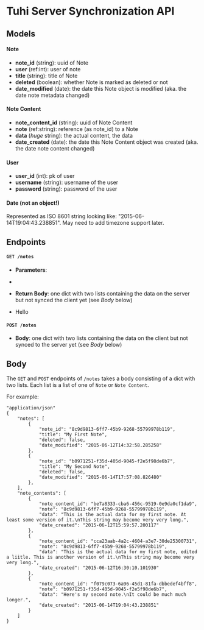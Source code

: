 # Tuhi Server Synchronization API #

## Models
#### Note
* **note_id** (string): uuid of Note
* **user** (ref:int): user of note
* **title** (string): title of Note
* **deleted** (boolean): whether Note is marked as deleted or not
* **date_modified** (date): the date this Note object is modified (aka. the date note metadata changed)


#### Note Content
* **note_content_id** (string): uuid of Note Content
* **note** (ref:string): reference (as note_id) to a Note
* **data** (*huge* string): the actual content, the data
* **date_created** (date): the date this Note Content object was created (aka. the date note content changed)

#### User
* **user_id** (int): pk of user
* **username** (string): username of the user
* **password** (string): password of the user

#### Date (not an object!)
Represented as ISO 8601 string looking like: "2015-06-14T19:04:43.238851". May need to add timezone support later.

## Endpoints
#### `GET /notes`
* **Parameters**:
* 
* **Return Body**: one dict with two lists containing the data on the server but not synced the client yet (see *Body* below)


* Hello


#### `POST /notes`
* **Body**: one dict with two lists containing the data on the client but not synced to the server yet (see *Body* below)


## Body
The `GET` and `POST` endpoints of `/notes` takes a body consisting of a dict with two lists. Each list is a list of one of `Note` or `Note Content`. 

For example:

	"application/json"
	{
    	"notes": [
        	{
            	"note_id": "8c9d9813-6ff7-45b9-9268-55799978b119",
                "title": "My First Note",
                "deleted": false,
                "date_modified": "2015-06-12T14:32:58.285258"
            },
        	{
            	"note_id": "b0971251-f35d-405d-9045-f2e5f98de6b7",
                "title": "My Second Note",
                "deleted": false,
                "date_modified": "2015-06-14T17:57:08.826480"
            },
        ],
        "note_contents": [
        	{
            	"note_content_id": "be7a8333-cba6-456c-9519-0e9da0cf1da9",
                "note": "8c9d9813-6ff7-45b9-9268-55799978b119",
                "data": "This is the actual data for my first note. At least some version of it.\nThis string may become very very long.",
                "date_created": "2015-06-12T15:59:57.200117"
            },
        	{
            	"note_content_id": "cca23aab-4a2c-4604-a3e7-30de25300731",
                "note": "8c9d9813-6ff7-45b9-9268-55799978b119",
                "data": "This is the actual data for my first note, edited a liitle. This is another version of it.\nThis string may become very very long.",
                "date_created": "2015-06-12T16:30:10.101930"
            },
        	{
            	"note_content_id": "f079c073-6a96-45d1-81fa-dbbedef4bff8",
                "note": "b0971251-f35d-405d-9045-f2e5f98de6b7",
                "data": "Here's my second note.\nIt could be much much longer.",
                "date_created": "2015-06-14T19:04:43.238851"
            }
        ]
    }

